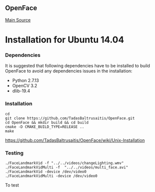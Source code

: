 OpenFace
---


[Main Source](https://github.com/TadasBaltrusaitis/OpenFace)


# Installation for  Ubuntu 14.04

### Dependencies 
It is suggested that following dependencies have to be installed to
build OpenFace to avoid any dependencies issues in the installation:
* Python 2.7.13  
* OpenCV 3.2
* dlib-19.4

### Installation
```
cd
git clone https://github.com/TadasBaltrusaitis/OpenFace.git
cd OpenFace && mkdir build && cd build
cmake -D CMAKE_BUILD_TYPE=RELEASE ..
make
```

https://github.com/TadasBaltrusaitis/OpenFace/wiki/Unix-Installation



### Testing
```
./FaceLandmarkVid -f "../../videos/changeLighting.wmv"
./FaceLandmarkVidMulti -f  "../../videos/multi_face.avi"
./FaceLandmarkVid -device /dev/video0
./FaceLandmarkVidMulti -device /dev/video0
```

To test <!-- ./bin/FeatureExtraction -rigid -verbose -f "../videos/default.wmv" -of "output_features/default.txt" -simalign output_features/aligned -->
